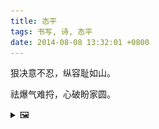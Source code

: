 ```yaml
---
title: 态平
tags: 书写, 诗, 态平
date: 2014-08-08 13:32:01 +0800
---
```


狠决意不忍，纵容耻如山。

祛爆气难捋，心破盼家圆。

<details><summary>🖼️</summary>

![](/writings/images/2014-08-08-13-32-tai-ping.JPG)

</details>

